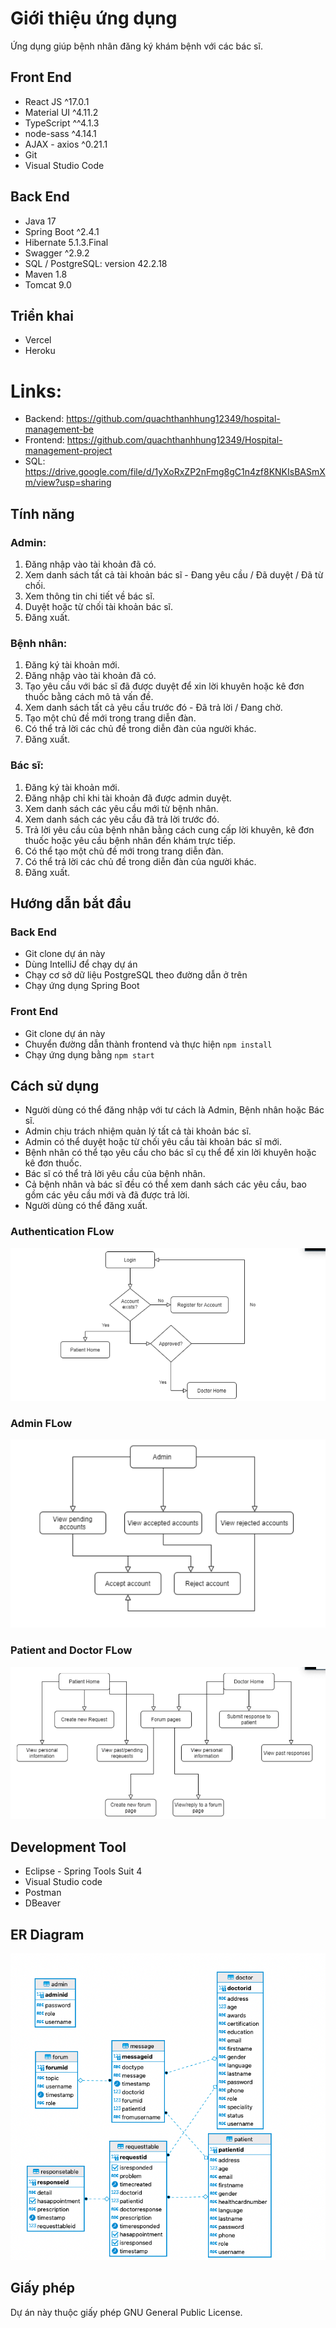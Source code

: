 # Giới thiệu ứng dụng

Ứng dụng giúp bệnh nhân đăng ký khám bệnh với các bác sĩ.

## Front End
- React JS ^17.0.1
- Material UI ^4.11.2
- TypeScript ^^4.1.3
- node-sass ^4.14.1
- AJAX - axios ^0.21.1
- Git
- Visual Studio Code

## Back End
- Java 17
- Spring Boot ^2.4.1
- Hibernate 5.1.3.Final
- Swagger ^2.9.2
- SQL / PostgreSQL: version 42.2.18
- Maven 1.8
- Tomcat 9.0

## Triển khai
- Vercel
- Heroku

# Links:
- Backend: https://github.com/quachthanhhung12349/hospital-management-be
- Frontend: https://github.com/quachthanhhung12349/Hospital-management-project
- SQL: https://drive.google.com/file/d/1yXoRxZP2nFmg8gC1n4zf8KNKIsBASmXm/view?usp=sharing

## Tính năng

### Admin:
1. Đăng nhập vào tài khoản đã có.
2. Xem danh sách tất cả tài khoản bác sĩ - Đang yêu cầu / Đã duyệt / Đã từ chối.
3. Xem thông tin chi tiết về bác sĩ.
4. Duyệt hoặc từ chối tài khoản bác sĩ.
5. Đăng xuất.

### Bệnh nhân:
1. Đăng ký tài khoản mới.
2. Đăng nhập vào tài khoản đã có.
3. Tạo yêu cầu với bác sĩ đã được duyệt để xin lời khuyên hoặc kê đơn thuốc bằng cách mô tả vấn đề.
4. Xem danh sách tất cả yêu cầu trước đó - Đã trả lời / Đang chờ.
5. Tạo một chủ đề mới trong trang diễn đàn.
6. Có thể trả lời các chủ đề trong diễn đàn của người khác.
7. Đăng xuất.

### Bác sĩ:
1. Đăng ký tài khoản mới.
2. Đăng nhập chỉ khi tài khoản đã được admin duyệt.
3. Xem danh sách các yêu cầu mới từ bệnh nhân.
4. Xem danh sách các yêu cầu đã trả lời trước đó.
5. Trả lời yêu cầu của bệnh nhân bằng cách cung cấp lời khuyên, kê đơn thuốc hoặc yêu cầu bệnh nhân đến khám trực tiếp.
6. Có thể tạo một chủ đề mới trong trang diễn đàn.
7. Có thể trả lời các chủ đề trong diễn đàn của người khác.
8. Đăng xuất.

## Hướng dẫn bắt đầu

### Back End
- Git clone dự án này
- Dùng IntelliJ để chạy dự án
- Chạy cơ sở dữ liệu PostgreSQL theo đường dẫn ở trên
- Chạy ứng dụng Spring Boot

### Front End
- Git clone dự án này
- Chuyển đường dẫn thành frontend và thực hiện `npm install`
- Chạy ứng dụng bằng `npm start`

## Cách sử dụng
- Người dùng có thể đăng nhập với tư cách là Admin, Bệnh nhân hoặc Bác sĩ.
- Admin chịu trách nhiệm quản lý tất cả tài khoản bác sĩ.
- Admin có thể duyệt hoặc từ chối yêu cầu tài khoản bác sĩ mới.
- Bệnh nhân có thể tạo yêu cầu cho bác sĩ cụ thể để xin lời khuyên hoặc kê đơn thuốc.
- Bác sĩ có thể trả lời yêu cầu của bệnh nhân.
- Cả bệnh nhân và bác sĩ đều có thể xem danh sách các yêu cầu, bao gồm các yêu cầu mới và đã được trả lời.
- Người dùng có thể đăng xuất.

### Authentication FLow
![Alt](/login.png "login")

### Admin FLow
![Alt](/admin.png "admin")

### Patient and Doctor FLow
![Alt](/patientDoctor.png "patientDoctor")

## Development Tool
- Eclipse - Spring Tools Suit 4
- Visual Studio code
- Postman
- DBeaver

## ER Diagram
![Alt](/ERD.png "ERD")

## Giấy phép
Dự án này thuộc giấy phép GNU General Public License.







